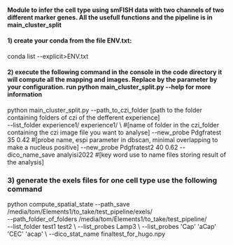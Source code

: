 



#### Module to infer the cell type using smFISH data with two channels of two different marker genes. All the usefull functions and the pipeline is in main_cluster_split


#### 1) create your conda from the file ENV.txt: 
conda list --explicit>ENV.txt

#### 2) execute the following command in the console in the code directory it will compute all the mapping and images. Replace by the parameter by your configuration.  run  python main_cluster_split.py --help for more information

python main_cluster_split.py --path_to_czi_folder [path to the folder containing folders of czi of the defferent experience] \
--list_folder experience1/ experience1/ \ #[name of folder in the czi_folder containing the czi image file you want to analyse]
--new_probe Pdgfratest 35 0.42 #[probe name, espi parameter in dbscan, minimal overlapping to make a nucleus positive]
--new_probe Pdgfratest2 40 0.62 
--dico_name_save analyisi2022 #[key word use to name files storing result of the analysis]  


### 3) generate the exels files for one cell type use the following command

python compute_spatial_state --path_save /media/tom/Elements1/to_take/test_pipeline/exels/ \
--path_folder_of_folders /media/tom/Elements1/to_take/test_pipeline/  \
--list_folder test1 test2  \ 
--list_probes Lamp3 \ 
--list_probes 'Cap' 'aCap' 'CEC' 'acap' \ 
--dico_stat_name finaltest_for_hugo.npy



